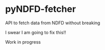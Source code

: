 # pyNDFD-fetcher

API to fetch data from NDFD without breaking


I swear I am going to fix this!!


Work in progress
